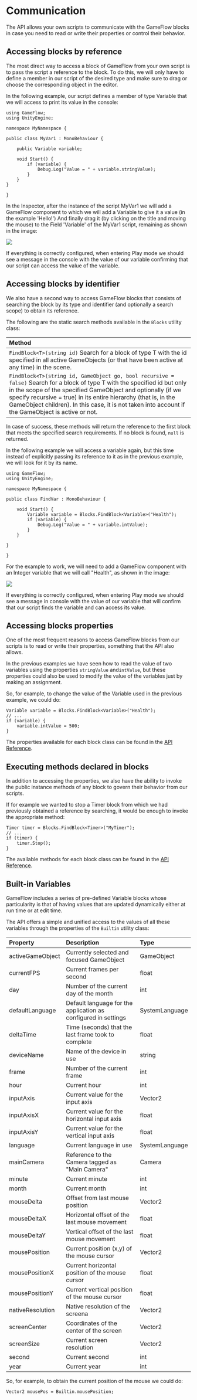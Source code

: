 # Communication

The API allows your own scripts to communicate with the GameFlow blocks in case you need to read or write their properties or control their behavior.

## Accessing blocks by reference

The most direct way to access a block of GameFlow from your own script is to pass the script a reference to the block. To do this, we will only have to define a member in our script of the desired type and make sure to drag or choose the corresponding object in the editor.

In the following example, our script defines a member of type Variable that we will access to print its value in the console:

```text
using GameFlow;
using UnityEngine;

namespace MyNamespace {

public class MyVar1 : MonoBehaviour {

    public Variable variable;

    void Start() {
        if (variable) {
            Debug.Log("Value = " + variable.stringValue);
        }
    }
}

}
```

In the Inspector, after the instance of the script MyVar1 we will add a GameFlow component to which we will add a Variable to give it a value \(in the example 'Hello!'\) And finally drag it \(by clicking on the title and moving the mouse\) to the Field 'Variable' of the MyVar1 script, remaining as shown in the image:

![](../images/api-myvar1.png)

If everything is correctly configured, when entering Play mode we should see a message in the console with the value of our variable confirming that our script can access the value of the variable.

## Accessing blocks by identifier

We also have a second way to access GameFlow blocks that consists of searching the block by its type and identifier \(and optionally a search scope\) to obtain its reference.

The following are the static search methods available in the `Blocks` utility class:

| Method |
| :--- |
| `FindBlock<T>(string id)` Search for a block of type T with the id specified in all active GameObjects \(or that have been active at any time\) in the scene. |
| `FindBlock<T>(string id, GameObject go, bool recursive = false)` Search for a block of type T with the specified id but only in the scope of the specified GameObject and optionally \(if we specify recursive = true\) in its entire hierarchy \(that is, in the GameObject children\). In this case, it is not taken into account if the GameObject is active or not. |

In case of success, these methods will return the reference to the first block that meets the specified search requirements. If no block is found, `null` is returned.

In the following example we will access a variable again, but this time instead of explicitly passing its reference to it as in the previous example, we will look for it by its name.

```text
using GameFlow;
using UnityEngine;

namespace MyNamespace {

public class FindVar : MonoBehaviour {

    void Start() {
        Variable variable = Blocks.FindBlock<Variable>("Health");
        if (variable) {
            Debug.Log("Value = " + variable.intValue);
        }
    }

}

}
```

For the example to work, we will need to add a GameFlow component with an Integer variable that we will call "Health", as shown in the image:

![](../images/api-findvar.png)

If everything is correctly configured, when entering Play mode we should see a message in console with the value of our variable that will confirm that our script finds the variable and can access its value.

## Accessing blocks properties

One of the most frequent reasons to access GameFlow blocks from our scripts is to read or write their properties, something that the API also allows.

In the previous examples we have seen how to read the value of two variables using the properties `stringValue` and`intValue`, but these properties could also be used to modify the value of the variables just by making an assignment.

So, for example, to change the value of the Variable used in the previous example, we could do:

```text
Variable variable = Blocks.FindBlock<Variable>("Health");
// ...
if (variable) {
    variable.intValue = 500;
}
```

The properties available for each block class can be found in the [API Reference](reference.md).

## Executing methods declared in blocks

In addition to accessing the properties, we also have the ability to invoke the public instance methods of any block to govern their behavior from our scripts.

If for example we wanted to stop a Timer block from which we had previously obtained a reference by searching, it would be enough to invoke the appropriate method:

```text
Timer timer = Blocks.FindBlock<Timer>("MyTimer");
// ...
if (timer) {
    timer.Stop();
}
```

The available methods for each block class can be found in the [API Reference](reference.md).

## Built-in Variables

GameFlow includes a series of pre-defined Variable blocks whose particularity is that of having values that are updated dynamically either at run time or at edit time.

The API offers a simple and unified access to the values of all these variables through the properties of the `Builtin` utility class:

| Property | Description | Type |
| :--- | :--- | :--- |
| activeGameObject | Currently selected and focused GameObject | GameObject |
| currentFPS | Current frames per second | float |
| day | Number of the current day of the month | int |
| defaultLanguage | Default language for the application as configured in settings | SystemLanguage |
| deltaTime | Time \(seconds\) that the last frame took to complete | float |
| deviceName | Name of the device in use | string |
| frame | Number of the current frame | int |
| hour | Current hour | int |
| inputAxis | Current value for the input axis | Vector2 |
| inputAxisX | Current value for the horizontal input axis | float |
| inputAxisY | Current value for the vertical input axis | float |
| language | Current language in use | SystemLanguage |
| mainCamera | Reference to the Camera tagged as "Main Camera" | Camera |
| minute | Current minute | int |
| month | Current month | int |
| mouseDelta | Offset from last mouse position | Vector2 |
| mouseDeltaX | Horizontal offset of the last mouse movement | float |
| mouseDeltaY | Vertical offset of the last mouse movement | float |
| mousePosition | Current position \(x,y\) of the mouse cursor | Vector2 |
| mousePositionX | Current horizontal position of the mouse cursor | float |
| mousePositionY | Current vertical position of the mouse cursor | float |
| nativeResolution | Native resolution of the screena | Vector2 |
| screenCenter | Coordinates of the center of the screen | Vector2 |
| screenSize | Current screen resolution | Vector2 |
| second | Current second | int |
| year | Current year | int |

So, for example, to obtain the current position of the mouse we could do:

```text
Vector2 mousePos = Builtin.mousePosition;
```

